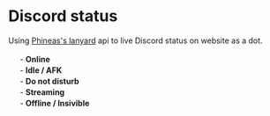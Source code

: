 # Discord status
Using <a href="https://github.com/Phineas/lanyard">Phineas's lanyard</a> api to live Discord status on website as a dot.

<img src="https://raw.githubusercontent.com/MiyagawaMizu/Discord-Status/main/image-ver/status/online.png" width="17"></img> - **Online**
<br>
<img src="https://raw.githubusercontent.com/MiyagawaMizu/Discord-Status/main/image-ver/status/idle.png" width="17"></img> - **Idle / AFK**
<br>
<img src="https://raw.githubusercontent.com/MiyagawaMizu/Discord-Status/main/image-ver/status/dnd.png" width="17"></img> - **Do not disturb**
<br>
<img src="https://raw.githubusercontent.com/MiyagawaMizu/Discord-Status/main/image-ver/status/streaming.png" width="17"></img> - **Streaming**
<br>
<img src="https://raw.githubusercontent.com/MiyagawaMizu/Discord-Status/main/image-ver/status/offline.png" width="17"></img> - **Offline / Insivible**
